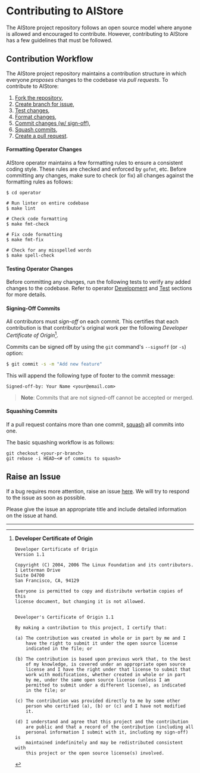# Contributing to AIStore

The AIStore project repository follows an open source model where anyone is allowed and encouraged to contribute. However, contributing to AIStore has a few guidelines that must be followed.


## Contribution Workflow

The AIStore project repository maintains a contribution structure in which everyone *proposes* changes to the codebase via *pull requests*. To contribute to AIStore:

1. [Fork the repository](https://docs.github.com/en/pull-requests/collaborating-with-pull-requests/proposing-changes-to-your-work-with-pull-requests/creating-a-pull-request-from-a-fork),
2. [Create branch for issue](https://docs.github.com/en/issues/tracking-your-work-with-issues/creating-a-branch-for-an-issue),
3. [Test changes](#testing-changes),
4. [Format changes](#formatting-changes),
5. [Commit changes (w/ sign-off)](#signing-off-commits),
6. [Squash commits](#squashing-changes),
5. [Create a pull request](https://docs.github.com/en/pull-requests/collaborating-with-pull-requests/proposing-changes-to-your-work-with-pull-requests/creating-a-pull-request-from-a-fork).


#### Formatting Operator Changes

AIStore operator maintains a few formatting rules to ensure a consistent coding style. These rules are checked and enforced by `gofmt`, etc.  Before committing any changes, make sure to check (or fix) all changes against the formatting rules as follows:

```console
$ cd operator

# Run linter on entire codebase
$ make lint

# Check code formatting
$ make fmt-check

# Fix code formatting
$ make fmt-fix

# Check for any misspelled words
$ make spell-check
```

#### Testing Operator Changes

Before committing any changes, run the following tests to verify any added changes to the codebase. Refer to operator [Development](operator/README.md#development) and [Test](operator/README.md#testing) sections for more details.

#### Signing-Off Commits

All contributors must *sign-off* on each commit. This certifies that each contribution is that contributor's original work per the following *Developer Certificate of Origin*[^developer-certificate-of-origin].

[^developer-certificate-of-origin]: **Developer Certificate of Origin**
    ```
    Developer Certificate of Origin
    Version 1.1

    Copyright (C) 2004, 2006 The Linux Foundation and its contributors.
    1 Letterman Drive
    Suite D4700
    San Francisco, CA, 94129

    Everyone is permitted to copy and distribute verbatim copies of this
    license document, but changing it is not allowed.


    Developer's Certificate of Origin 1.1

    By making a contribution to this project, I certify that:

    (a) The contribution was created in whole or in part by me and I
        have the right to submit it under the open source license
        indicated in the file; or

    (b) The contribution is based upon previous work that, to the best
        of my knowledge, is covered under an appropriate open source
        license and I have the right under that license to submit that
        work with modifications, whether created in whole or in part
        by me, under the same open source license (unless I am
        permitted to submit under a different license), as indicated
        in the file; or

    (c) The contribution was provided directly to me by some other
        person who certified (a), (b) or (c) and I have not modified
        it.

    (d) I understand and agree that this project and the contribution
        are public and that a record of the contribution (including all
        personal information I submit with it, including my sign-off) is
        maintained indefinitely and may be redistributed consistent with
        this project or the open source license(s) involved.
    ```

Commits can be signed off by using the `git` command's `--signoff` (or `-s`) option:

```bash
$ git commit -s -m "Add new feature"
```

This will append the following type of footer to the commit message:

```
Signed-off-by: Your Name <your@email.com>
```

> **Note**: Commits that are not signed-off cannot be accepted or merged.


#### Squashing Commits

If a pull request contains more than one commit, [squash](https://docs.github.com/en/pull-requests/collaborating-with-pull-requests/incorporating-changes-from-a-pull-request/about-pull-request-merges) all commits into one.

The basic squashing workflow is as follows:

```console
git checkout <your-pr-branch>
git rebase -i HEAD~<# of commits to squash>
```


## Raise an Issue

If a bug requires more attention, raise an issue [here](https://github.com/NVIDIA/aistore/issues). We will try to respond to the issue as soon as possible.

Please give the issue an appropriate title and include detailed information on the issue at hand.

---

